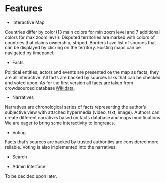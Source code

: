 # Features
  * Interactive Map
  
  Countries differ by color (13 main colors for min zoom level and 7 additional colors for max zoom level). Disputed territories are marked with colors of countries that claims ownership, striped. Borders have list of sources that can be displayed by clicking on the territory. Existing maps can be navigated by timepanel.
  * Facts
  
  Political entities, actors and events are presented on the map as facts; they are all interactive. All facts are backed by sources links that can be checked and voted upon. As for the first version all facts are taken from crowdsourced database [Wikidata](www.wikidata.org).
  * Narratives
  
  Narratives are chronological series of facts representing the author’s subjective view with attached hypermedia (video, text, image). Authors can create different narratives based on facts database and maps modifications. We are eager to bring some interactivity to longreads.
  * Voting
  
  Facts  that’s sources are backed by trusted authorities are considered more reliable. Voting is also implemented into the narratives. 
  * Search
  
  * Admin Interface

  To be decided upon later.
